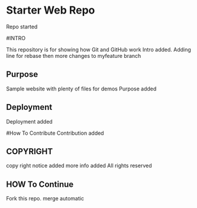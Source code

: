 # Starter Web Repo

Repo started

#INTRO

This repository is for showing how Git and GitHub work
Intro added. Adding line for rebase
then more changes to myfeature branch
## Purpose

Sample website with plenty of files for demos
Purpose added

## Deployment
Deployment added



#How To Contribute
Contribution added

## COPYRIGHT
copy right notice added
more info added
All rights reserved

## HOW To Continue
Fork this repo.
merge automatic